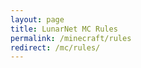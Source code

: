 ```yaml
---
layout: page
title: LunarNet MC Rules
permalink: /minecraft/rules
redirect: /mc/rules/
---
```

